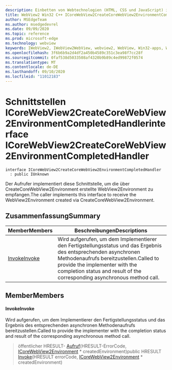 ```yaml
---
description: Einbetten von Webtechnologien (HTML, CSS und JavaScript) in ihre systemeigenen Anwendungen mit dem Microsoft Edge WebView2-Steuerelement
title: WebView2 Win32 C++ ICoreWebView2CreateCoreWebView2EnvironmentCompletedHandler
author: MSEdgeTeam
ms.author: msedgedevrel
ms.date: 09/09/2020
ms.topic: reference
ms.prod: microsoft-edge
ms.technology: webview
keywords: IWebView2, IWebView2WebView, webview2, WebView, Win32-apps, Win32, Edge, ICoreWebView2, ICoreWebView2Controller, Browser-Steuerelement, Edge-HTML, ICoreWebView2CreateCoreWebView2EnvironmentCompletedHandler
ms.openlocfilehash: 3f6b6b9a2d4df2a450b4589c351c3ea98f7cc28f
ms.sourcegitcommit: 0faf538d5033508af4320b9b89c4ed99872f0574
ms.translationtype: MT
ms.contentlocale: de-DE
ms.lasthandoff: 09/10/2020
ms.locfileid: "11012183"
---
```

# <span data-ttu-id="fc531-104">Schnittstellen ICoreWebView2CreateCoreWebView2EnvironmentCompletedHandler</span><span class="sxs-lookup"><span data-stu-id="fc531-104">interface ICoreWebView2CreateCoreWebView2EnvironmentCompletedHandler</span></span> 

```
interface ICoreWebView2CreateCoreWebView2EnvironmentCompletedHandler
  : public IUnknown
```

<span data-ttu-id="fc531-105">Der Aufrufer implementiert diese Schnittstelle, um die über CreateCoreWebView2Environment erstellte WebView2Environment zu empfangen.</span><span class="sxs-lookup"><span data-stu-id="fc531-105">The caller implements this interface to receive the WebView2Environment created via CreateCoreWebView2Environment.</span></span>

## <span data-ttu-id="fc531-106">Zusammenfassung</span><span class="sxs-lookup"><span data-stu-id="fc531-106">Summary</span></span>

 <span data-ttu-id="fc531-107">Member</span><span class="sxs-lookup"><span data-stu-id="fc531-107">Members</span></span>                        | <span data-ttu-id="fc531-108">Beschreibungen</span><span class="sxs-lookup"><span data-stu-id="fc531-108">Descriptions</span></span>
--------------------------------|---------------------------------------------
[<span data-ttu-id="fc531-109">Invoke</span><span class="sxs-lookup"><span data-stu-id="fc531-109">Invoke</span></span>](#invoke) | <span data-ttu-id="fc531-110">Wird aufgerufen, um dem Implementierer den Fertigstellungsstatus und das Ergebnis des entsprechenden asynchronen Methodenaufrufs bereitzustellen.</span><span class="sxs-lookup"><span data-stu-id="fc531-110">Called to provide the implementer with the completion status and result of the corresponding asynchronous method call.</span></span>

## <span data-ttu-id="fc531-111">Member</span><span class="sxs-lookup"><span data-stu-id="fc531-111">Members</span></span>

#### <span data-ttu-id="fc531-112">Invoke</span><span class="sxs-lookup"><span data-stu-id="fc531-112">Invoke</span></span> 

<span data-ttu-id="fc531-113">Wird aufgerufen, um dem Implementierer den Fertigstellungsstatus und das Ergebnis des entsprechenden asynchronen Methodenaufrufs bereitzustellen.</span><span class="sxs-lookup"><span data-stu-id="fc531-113">Called to provide the implementer with the completion status and result of the corresponding asynchronous method call.</span></span>

> <span data-ttu-id="fc531-114">öffentlicher HRESULT- [Aufruf](#invoke)(HRESULT-ErrorCode, [ICoreWebView2Environment](icorewebview2environment.md) \* createdEnvironment)</span><span class="sxs-lookup"><span data-stu-id="fc531-114">public HRESULT [Invoke](#invoke)(HRESULT errorCode, [ICoreWebView2Environment](icorewebview2environment.md) \* createdEnvironment)</span></span>

